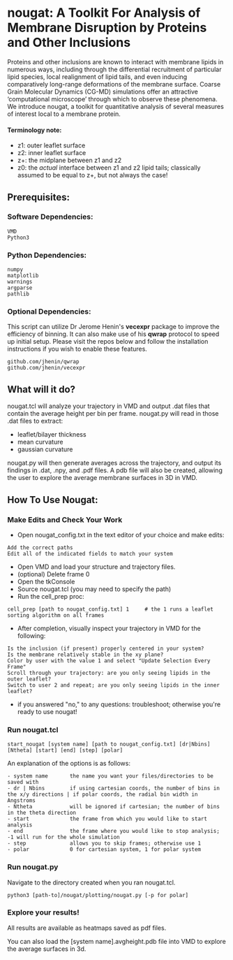 # nougat: A Toolkit For Analysis of Membrane Disruption by Proteins and Other Inclusions

Proteins and other inclusions are known to interact with membrane lipids in numerous ways, including through the differential recruitment of particular lipid species, local realignment of lipid tails, and even inducing comparatively long-range deformations of the membrane surface. Coarse Grain Molecular Dynamics (CG-MD) simulations offer an attractive ‘computational microscope’ through which to observe these phenomena. We introduce nougat, a toolkit for quantitative analysis of several measures of interest local to a membrane protein.

#### Terminology note:
- z1: outer leaflet surface
- z2: inner leaflet surface
- z+: the midplane between z1 and z2
- z0: the _actual_ interface between z1 and z2 lipid tails; classically assumed to be equal to z+, but not always the case!

## Prerequisites:

### Software Dependencies:
```
VMD
Python3
```

### Python Dependencies:
```
numpy
matplotlib
warnings
argparse
pathlib
```

### Optional Dependencies:
This script can utilize Dr Jerome Henin's **vecexpr** package to improve the efficiency of binning. It can also make use of his **qwrap** protocol to speed up initial setup. Please visit the repos below and follow the installation instructions if you wish to enable these features.
```
github.com/jhenin/qwrap
github.com/jhenin/vecexpr
```


## What will it do?
nougat.tcl will analyze your trajectory in VMD and output .dat files that contain the average height per bin per frame. nougat.py will read in those .dat files to extract: 
- leaflet/bilayer thickness
- mean curvature
- gaussian curvature 

nougat.py will then generate averages across the trajectory, and output its findings in .dat, .npy, and .pdf files. A pdb file will also be created, allowing the user to explore the average membrane surfaces in 3D in VMD. 

## How To Use Nougat:

### Make Edits and Check Your Work
- Open nougat_config.txt in the text editor of your choice and make edits:
```
Add the correct paths
Edit all of the indicated fields to match your system
```
- Open VMD and load your structure and trajectory files. 
- (optional) Delete frame 0
- Open the tkConsole
- Source nougat.tcl (you may need to specify the path)
- Run the cell_prep proc:
```
cell_prep [path to nougat_config.txt] 1     # the 1 runs a leaflet sorting algorithm on all frames
```
- After completion, visually inspect your trajectory in VMD for the following:
```
Is the inclusion (if present) properly centered in your system?
Is the membrane relatively stable in the xy plane?
Color by user with the value 1 and select "Update Selection Every Frame"
Scroll through your trajectory: are you only seeing lipids in the outer leaflet?
Switch to user 2 and repeat; are you only seeing lipids in the inner leaflet?
```
- if you answered "no," to any questions: troubleshoot; otherwise you're ready to use nougat!

### Run nougat.tcl

```
start_nougat [system name] [path to nougat_config.txt] [dr|Nbins] [Ntheta] [start] [end] [step] [polar]
```
An explanation of the options is as follows:
```
- system name       the name you want your files/directories to be saved with
- dr | Nbins        if using cartesian coords, the number of bins in the x/y directions | if polar coords, the radial bin width in Angstroms
- Ntheta            will be ignored if cartesian; the number of bins in the theta direction 
- start             the frame from which you would like to start analysis
- end               the frame where you would like to stop analysis; -1 will run for the whole simulation
- step              allows you to skip frames; otherwise use 1
- polar             0 for cartesian system, 1 for polar system
```

###  Run nougat.py
Navigate to the directory created when you ran nougat.tcl.

```
python3 [path-to]/nougat/plotting/nougat.py [-p for polar]
```

### Explore your results!
All results are available as heatmaps saved as pdf files.

You can also load the [system name].avgheight.pdb file into VMD to explore the average surfaces in 3d. 
